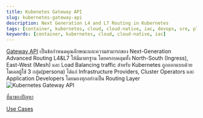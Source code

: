 ```yaml
---
title: Kubenetes Gateway API
slug: kubernetes-gateway-api
description: Next Generation L4 and L7 Routing in Kubernetes
tags: [container, kubernetes, cloud, cloud-native, iac, devops, sre, platform-engineering]
keywords: [container, kubernetes, cloud, cloud-native, iac]
---
```

[Gateway API](https://gateway-api.sigs.k8s.io/) เป็นข้อกำหนดคุณลักษณะและความสามารถของ Next-Generation Advanced Routing L4&L7 ให้มีมาตรฐาน โดยครอบคลุมทั้ง North-South (Ingress), East-West (Mesh) และ Load Balancing traffic สำหรับ Kubernetes ถูกออกแบบด้วยโมเดลผู้ใช้ 3 กลุ่ม(persona) ได้แก่ Infrastructure Providers, Cluster Operators และ Application Developers โดยมองทุกอย่างเป็น Routing Layer  
![Kubernetes Gateway API](https://gateway-api.sigs.k8s.io/images/resource-model.png 'Routing Layer with Role-oriented')

[ที่มาของปัญหา](https://www.cncf.io/blog/2025/05/02/understanding-kubernetes-gateway-api-a-modern-approach-to-traffic-management/)

[Use Cases](https://gateway-api.sigs.k8s.io/concepts/use-cases/)